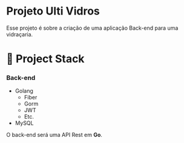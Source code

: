# Projeto Ulti Vidros

Esse projeto é sobre a criação de uma aplicação Back-end para uma vidraçaria. 

# 📃 Project Stack

### **Back-end**

- Golang
    - Fiber
    - Gorm
    - JWT
    - Etc.
- MySQL

O back-end será uma API Rest em **Go**.
